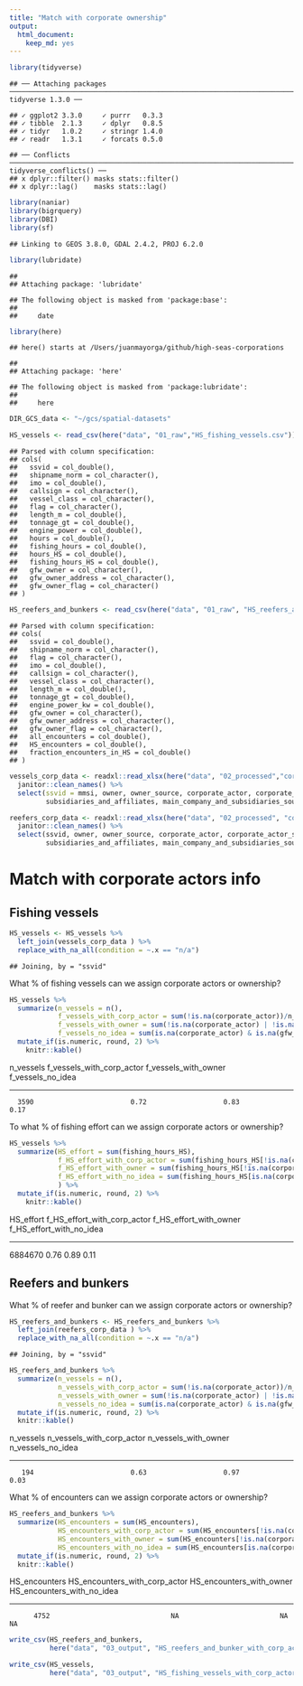 ```yaml
---
title: "Match with corporate ownership"
output: 
  html_document: 
    keep_md: yes
---
```



```r
library(tidyverse)
```

```
## ── Attaching packages ───────────────────────────────────────────────────────────────────────────────────────────────────────────────────────── tidyverse 1.3.0 ──
```

```
## ✓ ggplot2 3.3.0     ✓ purrr   0.3.3
## ✓ tibble  2.1.3     ✓ dplyr   0.8.5
## ✓ tidyr   1.0.2     ✓ stringr 1.4.0
## ✓ readr   1.3.1     ✓ forcats 0.5.0
```

```
## ── Conflicts ──────────────────────────────────────────────────────────────────────────────────────────────────────────────────────────── tidyverse_conflicts() ──
## x dplyr::filter() masks stats::filter()
## x dplyr::lag()    masks stats::lag()
```

```r
library(naniar)
library(bigrquery)
library(DBI)
library(sf)
```

```
## Linking to GEOS 3.8.0, GDAL 2.4.2, PROJ 6.2.0
```

```r
library(lubridate)
```

```
## 
## Attaching package: 'lubridate'
```

```
## The following object is masked from 'package:base':
## 
##     date
```

```r
library(here)
```

```
## here() starts at /Users/juanmayorga/github/high-seas-corporations
```

```
## 
## Attaching package: 'here'
```

```
## The following object is masked from 'package:lubridate':
## 
##     here
```

```r
DIR_GCS_data <- "~/gcs/spatial-datasets"
```


```r
HS_vessels <- read_csv(here("data", "01_raw","HS_fishing_vessels.csv"))
```

```
## Parsed with column specification:
## cols(
##   ssvid = col_double(),
##   shipname_norm = col_character(),
##   imo = col_double(),
##   callsign = col_character(),
##   vessel_class = col_character(),
##   flag = col_character(),
##   length_m = col_double(),
##   tonnage_gt = col_double(),
##   engine_power = col_double(),
##   hours = col_double(),
##   fishing_hours = col_double(),
##   hours_HS = col_double(),
##   fishing_hours_HS = col_double(),
##   gfw_owner = col_character(),
##   gfw_owner_address = col_character(),
##   gfw_owner_flag = col_character()
## )
```

```r
HS_reefers_and_bunkers <- read_csv(here("data", "01_raw", "HS_reefers_and_bunkers.csv"))
```

```
## Parsed with column specification:
## cols(
##   ssvid = col_double(),
##   shipname_norm = col_character(),
##   flag = col_character(),
##   imo = col_double(),
##   callsign = col_character(),
##   vessel_class = col_character(),
##   length_m = col_double(),
##   tonnage_gt = col_double(),
##   engine_power_kw = col_double(),
##   gfw_owner = col_character(),
##   gfw_owner_address = col_character(),
##   gfw_owner_flag = col_character(),
##   all_encounters = col_double(),
##   HS_encounters = col_double(),
##   fraction_encounters_in_HS = col_double()
## )
```

```r
vessels_corp_data <- readxl::read_xlsx(here("data", "02_processed","corp_info_HS_fishing_vessels.xlsx")) %>% 
  janitor::clean_names() %>% 
  select(ssvid = mmsi, owner, owner_source, corporate_actor, corporate_actor_source, main_company, main_company_flag, 
         subsidiaries_and_affiliates, main_company_and_subsidiaries_source, remarks)

reefers_corp_data <- readxl::read_xlsx(here("data", "02_processed", "corp_info_HS_reefers_and_bunkers.xlsx")) %>% 
  janitor::clean_names() %>% 
  select(ssvid, owner, owner_source, corporate_actor, corporate_actor_source, main_company, main_company_flag, 
         subsidiaries_and_affiliates, main_company_and_subsidiaries_source, remarks)
```

# Match with corporate actors info

## Fishing vessels


```r
HS_vessels <- HS_vessels %>% 
  left_join(vessels_corp_data ) %>% 
  replace_with_na_all(condition = ~.x == "n/a")
```

```
## Joining, by = "ssvid"
```

What % of fishing vessels can we assign corporate actors or ownership?


```r
HS_vessels %>% 
  summarize(n_vessels = n(),
            f_vessels_with_corp_actor = sum(!is.na(corporate_actor))/n_vessels,
            f_vessels_with_owner = sum(!is.na(corporate_actor) | !is.na(gfw_owner))/n_vessels,
            f_vessels_no_idea = sum(is.na(corporate_actor) & is.na(gfw_owner))/n_vessels) %>% 
  mutate_if(is.numeric, round, 2) %>% 
    knitr::kable()
```



 n_vessels   f_vessels_with_corp_actor   f_vessels_with_owner   f_vessels_no_idea
----------  --------------------------  ---------------------  ------------------
      3590                        0.72                   0.83                0.17


To what % of fishing effort can we assign corporate actors or ownership?


```r
HS_vessels %>% 
  summarize(HS_effort = sum(fishing_hours_HS),
            f_HS_effort_with_corp_actor = sum(fishing_hours_HS[!is.na(corporate_actor)])/HS_effort,
            f_HS_effort_with_owner = sum(fishing_hours_HS[!is.na(corporate_actor) | !is.na(gfw_owner)])/HS_effort,
            f_HS_effort_with_no_idea = sum(fishing_hours_HS[is.na(corporate_actor) & is.na(gfw_owner)])/HS_effort,
            ) %>% 
  mutate_if(is.numeric, round, 2) %>% 
    knitr::kable()
```



 HS_effort   f_HS_effort_with_corp_actor   f_HS_effort_with_owner   f_HS_effort_with_no_idea
----------  ----------------------------  -----------------------  -------------------------
   6884670                          0.76                     0.89                       0.11

## Reefers and bunkers

What % of reefer and bunker can we assign corporate actors or ownership?



```r
HS_reefers_and_bunkers <- HS_reefers_and_bunkers %>% 
  left_join(reefers_corp_data ) %>% 
  replace_with_na_all(condition = ~.x == "n/a") 
```

```
## Joining, by = "ssvid"
```

```r
HS_reefers_and_bunkers %>% 
  summarize(n_vessels = n(),
            n_vessels_with_corp_actor = sum(!is.na(corporate_actor))/n_vessels,
            n_vessels_with_owner = sum(!is.na(corporate_actor) | !is.na(gfw_owner))/n_vessels,
            n_vessels_no_idea = sum(is.na(corporate_actor) & is.na(gfw_owner))/n_vessels) %>% 
  mutate_if(is.numeric, round, 2) %>% 
  knitr::kable()
```



 n_vessels   n_vessels_with_corp_actor   n_vessels_with_owner   n_vessels_no_idea
----------  --------------------------  ---------------------  ------------------
       194                        0.63                   0.97                0.03

What % of encounters can we assign corporate actors or ownership?


```r
HS_reefers_and_bunkers %>% 
  summarize(HS_encounters = sum(HS_encounters),
            HS_encounters_with_corp_actor = sum(HS_encounters[!is.na(corporate_actor)])/HS_encounters,
            HS_encounters_with_owner = sum(HS_encounters[!is.na(corporate_actor) | !is.na(gfw_owner)])/HS_encounters,
            HS_encounters_with_no_idea = sum(HS_encounters[is.na(corporate_actor) & is.na(gfw_owner)])/HS_encounters) %>% 
  mutate_if(is.numeric, round, 2) %>%
  knitr::kable()
```



 HS_encounters   HS_encounters_with_corp_actor   HS_encounters_with_owner   HS_encounters_with_no_idea
--------------  ------------------------------  -------------------------  ---------------------------
          4752                              NA                         NA                           NA


```r
write_csv(HS_reefers_and_bunkers, 
          here("data", "03_output", "HS_reefers_and_bunker_with_corp_actors.csv"))

write_csv(HS_vessels, 
          here("data", "03_output", "HS_fishing_vessels_with_corp_actors.csv"))
```

